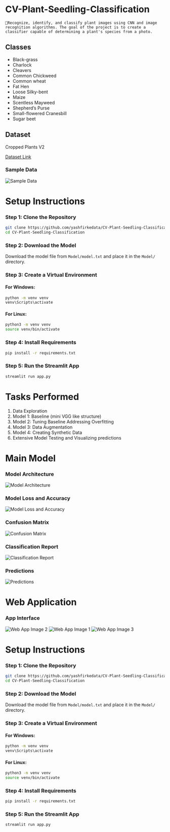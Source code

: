 # CV-Plant-Seedling-Classification
```🏥Recognize, identify, and classify plant images using CNN and image recognition algorithms. The goal of the project is to create a classifier capable of determining a plant's species from a photo.```

## Classes
- Black-grass
- Charlock
- Cleavers
- Common Chickweed
- Common wheat
- Fat Hen
- Loose Silky-bent
- Maize
- Scentless Mayweed
- Shepherd’s Purse
- Small-flowered Cranesbill
- Sugar beet

## Dataset
Cropped Plants V2

[Dataset Link](https://vision.eng.au.dk/plant-seedlings-dataset/#:~:text=The%20Plant%20Seedlings%20Dataset%20contains,roughly%2010%20pixels%20per%20mm.)

### Sample Data
![Sample Data](https://github.com/yashfirkedata/CV-Plant-Seedling-Classification/blob/2876fc20d56b56876332f0444238369c47b81a93/model_images/sample_data.png)

# Setup Instructions

### Step 1: Clone the Repository
```bash
git clone https://github.com/yashfirkedata/CV-Plant-Seedling-Classification.git
cd CV-Plant-Seedling-Classification
```

### Step 2: Download the Model
Download the model file from `Model/model.txt` and place it in the `Model/` directory.

### Step 3: Create a Virtual Environment

#### For Windows:
```bash
python -m venv venv
venv\Scripts\activate
```

#### For Linux:
```bash
python3 -m venv venv
source venv/bin/activate
```

### Step 4: Install Requirements
```bash
pip install -r requirements.txt
```

### Step 5: Run the Streamlit App
```bash
streamlit run app.py
```

# Tasks Performed
1. Data Exploration
2. Model 1: Baseline (mini VGG like structure)
3. Model 2: Tuning Baseline Addressing Overfitting
4. Model 3: Data Augmentation
5. Model 4: Creating Synthetic Data
6. Extensive Model Testing and Visualizing predictions

# Main Model
### Model Architecture
![Model Architecture](https://github.com/yashfirkedata/CV-Plant-Seedling-Classification/blob/2876fc20d56b56876332f0444238369c47b81a93/model_images/Architecture.png)

### Model Loss and Accuracy
![Model Loss and Accuracy](https://github.com/yashfirkedata/CV-Plant-Seedling-Classification/blob/2876fc20d56b56876332f0444238369c47b81a93/model_images/Acc%20and%20loss.png)

### Confusion Matrix
![Confusion Matrix](https://github.com/yashfirkedata/CV-Plant-Seedling-Classification/blob/2876fc20d56b56876332f0444238369c47b81a93/model_images/confusion_matrix.png)

### Classification Report
![Classification Report](https://github.com/yashfirkedata/CV-Plant-Seedling-Classification/blob/2876fc20d56b56876332f0444238369c47b81a93/model_images/Classification%20report.png)

### Predictions
![Predictions](https://github.com/yashfirkedata/CV-Plant-Seedling-Classification/blob/2876fc20d56b56876332f0444238369c47b81a93/model_images/predictions.png)

# Web Application

### App Interface

![Web App Image 2](https://github.com/yashfirkedata/CV-Plant-Seedling-Classification/blob/2876fc20d56b56876332f0444238369c47b81a93/web_app_images/img2.jpg)
![Web App Image 1](https://github.com/yashfirkedata/CV-Plant-Seedling-Classification/blob/2876fc20d56b56876332f0444238369c47b81a93/web_app_images/img1.jpg)
![Web App Image 3](https://github.com/yashfirkedata/CV-Plant-Seedling-Classification/blob/2876fc20d56b56876332f0444238369c47b81a93/web_app_images/img3.jpg)


# Setup Instructions

### Step 1: Clone the Repository
```bash
git clone https://github.com/yashfirkedata/CV-Plant-Seedling-Classification.git
cd CV-Plant-Seedling-Classification
```

### Step 2: Download the Model
Download the model file from `Model/model.txt` and place it in the `Model/` directory.

### Step 3: Create a Virtual Environment

#### For Windows:
```bash
python -m venv venv
venv\Scripts\activate
```

#### For Linux:
```bash
python3 -m venv venv
source venv/bin/activate
```

### Step 4: Install Requirements
```bash
pip install -r requirements.txt
```

### Step 5: Run the Streamlit App
```bash
streamlit run app.py
```
